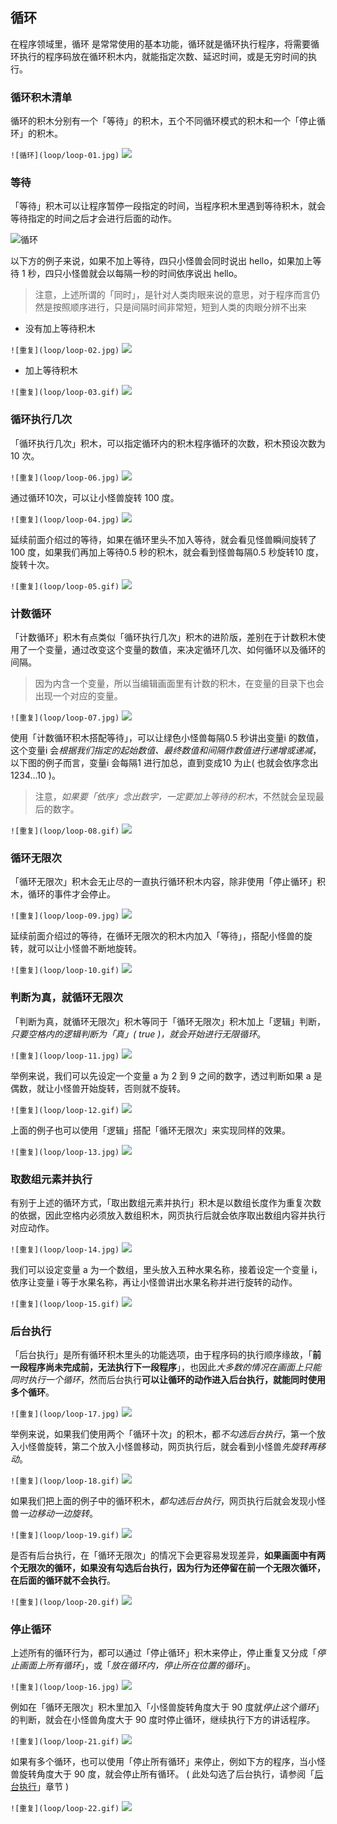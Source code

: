 ## 循环

在程序领域里，循环 是常常使用的基本功能，循环就是循环执行程序，将需要循环执行的程序码放在循环积木内，就能指定次数、延迟时间，或是无穷时间的执行。

### 循环积木清单

循环的积木分别有一个「等待」的积木，五个不同循环模式的积木和一个「停止循环」的积木。

```![循环](loop/loop-01.jpg)```
![](loop/upload_ca6884696c2d35d55891c84efe72d3e3.png)

### 等待

「等待」积木可以让程序暂停一段指定的时间，当程序积木里遇到等待积木，就会等待指定的时间之后才会进行后面的动作。

![循环](loop/loop-23.jpg)

以下方的例子来说，如果不加上等待，四只小怪兽会同时说出 hello，如果加上等待 1 秒，四只小怪兽就会以每隔一秒的时间依序说出 hello。

> 注意，上述所谓的「同时」，是针对人类肉眼来说的意思，对于程序而言仍然是按照顺序进行，只是间隔时间非常短，短到人类的肉眼分辨不出来

- 没有加上等待积木

```![重复](loop/loop-02.jpg)```
![](loop/upload_a56e532f444f10f1b63e0a204061e30b.png)


- 加上等待积木

```![重复](loop/loop-03.gif)```
![](loop/upload_293de1e01c5e037871f6163c6558dc73.gif)



### 循环执行几次

「循环执行几次」积木，可以指定循环内的积木程序循环的次数，积木预设次数为 10 次。

```![重复](loop/loop-06.jpg)```
![](loop/upload_f79542ae68a6272f380d047e89a50d73.png)


通过循环10次，可以让小怪兽旋转 100 度。

```![重复](loop/loop-04.jpg)```
![](loop/upload_d127a673a65ffa14a8d0bc1850e227d8.png)


延续前面介绍过的等待，如果在循环里头不加入等待，就会看见怪兽瞬间旋转了100 度，如果我们再加上等待0.5 秒的积木，就会看到怪兽每隔0.5 秒旋转10 度，旋转十次。

```![重复](loop/loop-05.gif)```
![](loop/upload_6581350ae4072c6853deb40ba6cb8715.gif)


### 计数循环

「计数循环」积木有点类似「循环执行几次」积木的进阶版，差别在于计数积木使用了一个变量，通过改变这个变量的数值，来决定循环几次、如何循环以及循环的间隔。

> 因为内含一个变量，所以当编辑画面里有计数的积木，在变量的目录下也会出现一个对应的变量。

```![重复](loop/loop-07.jpg)```
![](loop/upload_931c65737aff90e055172a2bc1b0046f.png)


使用「计数循环积木搭配等待」，可以让绿色小怪兽每隔0.5 秒讲出变量i 的数值，这个变量i 会*根据我们指定的起始数值、最终数值和间隔作数值进行递增或递减*，以下图的例子而言，变量i 会每隔1 进行加总，直到变成10 为止( 也就会依序念出1234...10 )。

> 注意，*如果要「依序」念出数字，一定要加上等待的积木*，不然就会呈现最后的数字。

```![重复](loop/loop-08.gif)```
![](loop/upload_908d5656340dfec2d3493cb91b4bb0fc.gif)

### 循环无限次

「循环无限次」积木会无止尽的一直执行循环积木内容，除非使用「停止循环」积木，循环的事件才会停止。

```![重复](loop/loop-09.jpg)```
![](loop/upload_e31a0f641fd9e1812671054b40556bf5.png)


延续前面介绍过的等待，在循环无限次的积木内加入「等待」，搭配小怪兽的旋转，就可以让小怪兽不断地旋转。

```![重复](loop/loop-10.gif)```
![](loop/upload_d170f481f8ae8aacb7857631becdff80.gif)


### 判断为真，就循环无限次

「判断为真，就循环无限次」积木等同于「循环无限次」积木加上「逻辑」判断，*只要空格内的逻辑判断为「真」( true )，就会开始进行无限循环*。

```![重复](loop/loop-11.jpg)```
![](loop/upload_4d24b8aba98c0f9b641ca205da27a3c5.png)


举例来说，我们可以先设定一个变量 a 为 2 到 9 之间的数字，透过判断如果 a 是偶数，就让小怪兽开始旋转，否则就不旋转。

```![重复](loop/loop-12.gif)```
![](loop/upload_382e2b22cb51186e60dad591d1381be4.gif)

上面的例子也可以使用「逻辑」搭配「循环无限次」来实现同样的效果。

```![重复](loop/loop-13.jpg)```
![](loop/upload_a2efd4f119a98ec24fe026edc06ac3a1.png)


### 取数组元素并执行

有别于上述的循环方式，「取出数组元素并执行」积木是以数组长度作为重复次数的依据，因此空格内必须放入数组积木，网页执行后就会依序取出数组内容并执行对应动作。

```![重复](loop/loop-14.jpg)```
![](loop/upload_5ce25b86a4d39f1a5a9eb37ce0e55b86.png)


我们可以设定变量 a 为一个数组，里头放入五种水果名称，接着设定一个变量 i，依序让变量 i 等于水果名称，再让小怪兽讲出水果名称并进行旋转的动作。

```![重复](loop/loop-15.gif)```
![](loop/upload_8578fd8cf709d07c7f0ce194d2675365.gif)

### 后台执行

「后台执行」是所有循环积木里头的功能选项，由于程序码的执行顺序缘故，「**前一段程序尚未完成前，无法执行下一段程序**」，也因此*大多数的情况在画面上只能同时执行一个循环*，然而后台执行**可以让循环的动作进入后台执行，就能同时使用多个循环**。

```![重复](loop/loop-17.jpg)```
![](loop/upload_89cb190849c5f3c10505ab4408333d8b.png)


举例来说，如果我们使用两个「循环十次」的积木，都*不勾选后台执行*，第一个放入小怪兽旋转，第二个放入小怪兽移动，网页执行后，就会看到小怪兽*先旋转再移动*。

```![重复](loop/loop-18.gif)```
![](loop/upload_2e869e3909426065dbe1f26797fed529.gif)


如果我们把上面的例子中的循环积木，*都勾选后台执行*，网页执行后就会发现小怪兽*一边移动一边旋转*。

```![重复](loop/loop-19.gif)```
![](loop/upload_fca308cfb10229cf2cb36d2604d51c3e.gif)


是否有后台执行，在「循环无限次」的情况下会更容易发现差异，**如果画面中有两个无限次的循环，如果没有勾选后台执行，因为行为还停留在前一个无限次循环，在后面的循环就不会执行**。

```![重复](loop/loop-20.gif)```
![](loop/upload_7379ccd91a2ab2e57d15a51dbcef0c62.gif)


### 停止循环

上述所有的循环行为，都可以通过「停止循环」积木来停止，停止重复又分成「*停止画面上所有循环*」，或「*放在循环内，停止所在位置的循环*」。

```![重复](loop/loop-16.jpg)```
![](loop/upload_b1817a24a19b730c925b2f0c4af96e26.png)


例如在「循环无限次」积木里加入「小怪兽旋转角度大于 90 度就*停止这个循环*」的判断，就会在小怪兽角度大于 90 度时停止循环，继续执行下方的讲话程序。

```![重复](loop/loop-21.gif)```
![](loop/upload_7ce353ec6f92ec9ac4b9cc2bae786417.gif)



如果有多个循环，也可以使用「停止所有循环」来停止，例如下方的程序，当小怪兽旋转角度大于 90 度，就会停止所有循环。 ( 此处勾选了后台执行，请参阅「[后台执行](loop.html#loop07)」章节 )

```![重复](loop/loop-22.gif)```
![](loop/upload_55f343e086261afb02b6988c542ea8f3.gif)
